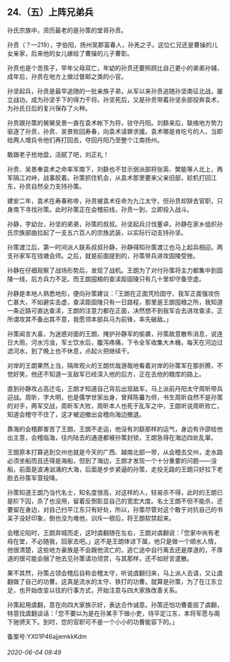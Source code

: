 ## 24.（五）上阵兄弟兵
孙氏宗族中，资历最老的是孙策的堂哥孙贲。



孙贲（？—219），字伯阳，扬州吴郡富春人，孙羌之子。这位仁兄还是曹操的儿女亲家，后来他的女儿嫁给了曹操的儿子曹彰。



孙贲也是个苦孩子，早年父母双亡，年幼的孙贲还要照顾比自己更小的弟弟孙辅，成年后，孙贲在地方上做过督邮之类的小官。



孙坚起兵，孙贲是最早追随的一批亲族子弟，从军以来孙贲追随孙坚南征北战，屡立战功，成为孙坚手下的得力干将。孙坚死后，又是孙贲带着孙坚余部投奔袁术，为孙氏日后的复兴保存了火种。



孙贲跟孙策的舅舅吴景一直在袁术帐下为将，驻守丹阳。刘繇来后，联络地方势力驱逐了孙贲，孙贲、吴景败回寿春，向袁术请罪求援。袁术哪是肯吃亏的人，当即给两人增兵令他们再打回去，夺回丹阳乃至整个江南扬州。



敢跟老子抢地盘，活腻了吧，刘正礼！



孙贲、吴景奉袁术之命率军南下，刘繇也不甘示弱派部将张英、樊能等人北上，两军隔江对峙，战事胶着。孙策抓住机会，从袁术那里要来父亲旧部，趁机打回江东，孙贲自然全力支持孙策。



建安二年，袁术在寿春称帝，孙贲被袁术任命为九江太守，但孙贲却辞去官职，只身南下寻找孙策。此时孙策正在会稽前线，孙贲一到，立即投入战斗。



孙静，字幼台，孙坚的弟弟，孙策的叔叔。孙坚起兵讨伐董卓，孙静在家乡组织孙氏宗族部曲拉起了一支五六百人的宗族武装，以实际行动支持孙坚。



孙策渡江后，第一时间派人联系叔叔孙静，孙静得知孙策渡江也马上起兵相迎。两支孙家军在钱塘会师。之后，就是前面提到的，孙策带兵进攻固陵受挫。



孙静在仔细观察了战场形势后，发现了战机。王朗为了对付孙策将主力都集中到固陵一线，后方兵力不足。而王朗囤粮的查渎距固陵只有几十里却守备空虚。



孙静是本地人熟悉地形，便向孙策建议：「王朗在正面凭险固守，我军正面强攻伤亡甚大，不如避实击虚，查渎距固陵只有一日路程，那里是王朗囤粮之所，我知道一条近路可直达查渎，王朗的注意力都在正面，决然想不到我军会去进攻查渎，正所谓攻其不备出其不意，我愿领本部兵马为前锋，率先破敌。」



孙策闻言大喜，为迷惑对面的王朗，掩护孙静军的偷袭，孙策故意散布消息，说连日大雨，河水污浊，军士饮水后，腹泻疼痛，下令全军收集大木桶，每天在河边过滤河水，到了晚上也不休息，点起火把继续干。



对岸的王朗果然上当，隔岸观火的王朗优哉游哉地看着对岸的孙策军在那折腾，不觉好笑，他还不知道一支敌军已经深入他的后方，正在去他的粮库的路上。



直到孙静攻占高迁屯，王朗才知道自己背后出现敌军，马上派前丹阳太守周昕带兵迎战。周昕，字大明，也是儒学世家出身，曾拜陈蕃为师，书生周昕自然不是孙策的对手，两军交战，周昕军大败，周昕本人也死于乱军之中，王朗听说周昕败亡，知道会稽守不住了，这才被迫撤出会稽向海边撤退。



靠海的会稽郡害苦了王朗，王朗不走运，他没有刘繇那样的运气，身边有许邵给他出主意，会稽临海，往内陆去的通道都被孙策封锁，王朗急得在海边四处乱窜。



王朗原本打算逃到交州也就是今天的广西、越南北部一带，从会稽去交州，走水路必须坐船而且还得是海船，但到了海边，王朗才发现一个十分重要的问题——没船，前面是波涛汹涌的大海，后面是步步紧逼的孙策，走投无路的王朗只好拉下老脸去孙策军营投降。



孙策知道王朗乃当代名士，知名度很高，对这样的人，轻易杀不得，此时的王朗已是阶下囚，杀了也没用，留着反倒彰显自己的宽宏大度。名士王朗不但不能杀，还要留在身边，对自己扫平江东只有好处，所以，孙策尽管对这个敢于对抗自己的书呆子没好印象，倒也没为难他，训斥一顿后，将王朗软禁起来。



会稽沦陷时，王朗弃城而走，这时虞翻随在左右，王朗对虞翻说：「您家中尚有老母在堂，不必随我，回家去吧。」这不是王朗体谅下属，他只是做一个顺水人情，他很清楚，这些地方豪族是不会跟他流亡的，逃亡途中自行离去还是厚道的，不厚道的很可能会捆了他去见孙策请功领赏，与其那样，还不如好言遣散。



果不其然，孙策占领会稽后自称会稽太守，听说虞翻归来，马上派人去请，又让虞翻做了自己的功曹。这真是流水的太守、铁打的功曹。就算是孙策，为了在江东立足，也开始改变以往的行事方式，开始注意与四大家族改善关系。



孙策起用虞翻，意在向四大家族示好，表达合作诚意。孙策还怕功曹委屈了虞翻，特意找虞翻谈话：「您不要以为是在孙某手下做小吏，待平定江东，本将军愿与阁下驰骋天下。到时，您的官职可不是一个小小的功曹能容下的。」



备案号:YX01P46ajjemkkKdm


###### 2020-06-04 09:49
